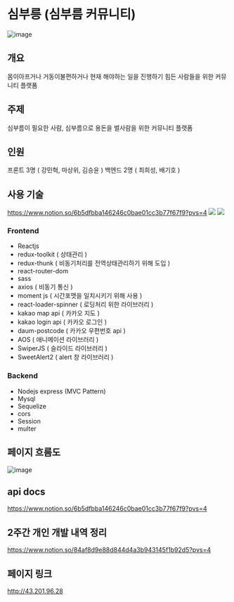 # 심부릉 (심부름 커뮤니티)
![image](https://github.com/kdt-project-dteam/errands-web/assets/96116158/03b1414b-acbd-4117-b10d-0480921750f7)


## 개요
몸이아프거나 거동이불편하거나 현재 해야하는 일을 진행하기 힘든 사람들을 위한 커뮤니티 플랫폼

## 주제
심부름이 필요한 사람, 심부름으로 용돈을 벌사람을 위한 커뮤니티 플랫폼

## 인원
프론트 3명 ( 강민혁, 마상위, 김승윤 )
백엔드 2명 ( 최희성, 배기호 )

## 사용 기술
https://www.notion.so/6b5dfbba146246c0bae01cc3b77f67f9?pvs=4
<img src="https://img.shields.io/badge/html5-E34F26?style=for-the-badge&logo=html5&logoColor=white">
<img src="https://img.shields.io/badge/sass-CC6699?style=for-the-badge&logo=html5&logoColor=white">

### Frontend

- Reactjs
- redux-toolkit ( 상태관리 )
- redux-thunk ( 비동기처리를 전역상태관리하기 위해 도입 )
- react-router-dom
- sass
- axios ( 비동기 통신 )
- moment js ( 시간포맷을 일치시키기 위해 사용 )
- react-loader-spinner ( 로딩처리 위한 라이브러리 )
- kakao map api ( 카카오 지도 )
- kakao login api ( 카카오 로그인 )
- daum-postcode ( 카카오 우편번호 api )
- AOS ( 애니메이션 라이브러리 )
- SwiperJS ( 슬라이드 라이브러리 )
- SweetAlert2 ( alert 창 라이브러리 )

### Backend

- Nodejs express (MVC Pattern)
- Mysql
- Sequelize
- cors
- Session
- multer

## 페이지 흐름도
![image](https://github.com/kdt-project-dteam/errands-web/assets/96116158/554e8ae8-7173-417d-85cf-c159052523e2)

## api docs
https://www.notion.so/6b5dfbba146246c0bae01cc3b77f67f9?pvs=4

## 2주간 개인 개발 내역 정리
https://www.notion.so/84af8d9e88d844d4a3b943145f1b92d5?pvs=4

## 페이지 링크
http://43.201.96.28


